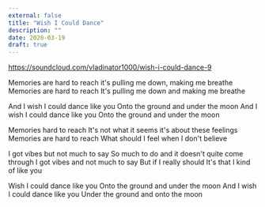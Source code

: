 ```yaml
---
external: false
title: "Wish I Could Dance"
description: ""
date: 2020-03-19
draft: true
---
```


https://soundcloud.com/vladinator1000/wish-i-could-dance-9

Memories are hard to reach 
it's pulling me down, making me breathe
Memories are hard to reach
It's pulling me down and making me breathe 

And I wish I could dance like you
Onto the ground and under the moon
And I wish I could dance like you
Onto the ground and under the moon

Memories hard to reach
It's not what it seems it's about these feelings
Memories are hard to reach
What should I feel when I don't believe

I got vibes but not much to say
So much to do and it doesn't quite come through
I got vibes and not much to say
But if I really should
It's that I kind of like you

Wish I could dance like you
Onto the ground and under the moon
And I wish I could dance like you
Under the ground and onto the moon